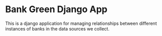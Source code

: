 # Bank Green Django App

This is a django application for managing relationships between different instances of banks in the data sources we collect.
